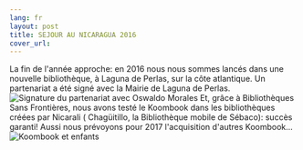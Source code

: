 ```yaml
---
lang: fr
layout: post
title: SEJOUR AU NICARAGUA 2016
cover_url: 
---
```

La fin de l'année approche: en 2016 nous nous sommes lancés dans une nouvelle bibliothèque, à Laguna de Perlas, sur la côte atlantique. Un partenariat a été signé avec la Mairie de Laguna de Perlas. 
![Signature du partenariat avec Oswaldo Morales](http://res.cloudinary.com/nicarali/image/upload/v1477460575/signatureOswaldoMorales_mx6isy.jpg)
Et, grâce à Bibliothèques Sans Frontières, nous avons testé  le Koombook dans les bibliothèques créées par Nicarali ( Chagüitillo, la Bibliothèque mobile de Sébaco): succès garanti!
Aussi nous prévoyons pour 2017 l'acquisition d'autres Koombook...
![Koombook et enfants](http://res.cloudinary.com/nicarali/image/upload/v1477460574/koombookenfants_rgvqvs.jpg)